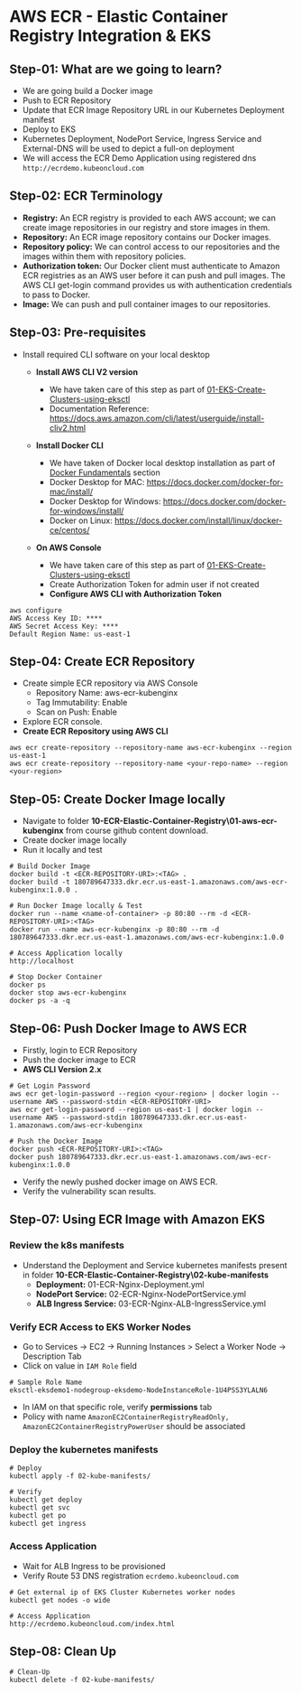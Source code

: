 # AWS ECR - Elastic Container Registry Integration & EKS

## Step-01: What are we going to learn?
- We are going build a Docker image 
- Push to ECR Repository
- Update that ECR Image Repository URL in our Kubernetes Deployment manifest
- Deploy to EKS
- Kubernetes Deployment, NodePort Service, Ingress Service and External-DNS will be used to depict a full-on deployment
- We will access the ECR Demo Application using registered dns `http://ecrdemo.kubeoncloud.com`

## Step-02: ECR Terminology
 - **Registry:** An  ECR registry is provided to each AWS account; we can create image repositories in our registry and store images in them. 
- **Repository:** An ECR image repository contains our Docker images. 
- **Repository policy:** We can control access to our repositories and the images within them with repository policies. 
- **Authorization token:** Our Docker client must authenticate to Amazon ECR registries as an AWS user before it can push and pull images. The AWS CLI get-login command provides us with authentication credentials to pass to Docker. 
- **Image:** We can push and pull container images to our repositories.  

## Step-03: Pre-requisites
- Install required CLI software on your local desktop
   - **Install AWS CLI V2 version**
      - We have taken care of this step as part of [01-EKS-Create-Clusters-using-eksctl](/01-EKS-Create-Cluster-using-eksctl/01-01-Install-CLIs/README.md)
      - Documentation Reference: https://docs.aws.amazon.com/cli/latest/userguide/install-cliv2.html
   - **Install Docker CLI** 
      - We have taken of Docker local desktop installation as part of [Docker Fundamentals](https://github.com/stacksimplify/docker-fundamentals/tree/master/02-Docker-Installation) section 
      - Docker Desktop for MAC: https://docs.docker.com/docker-for-mac/install/
      - Docker Desktop for Windows: https://docs.docker.com/docker-for-windows/install/
      - Docker on Linux: https://docs.docker.com/install/linux/docker-ce/centos/

   - **On AWS Console**
      - We have taken care of this step as part of [01-EKS-Create-Clusters-using-eksctl](/01-EKS-Create-Cluster-using-eksctl/01-01-Install-CLIs/README.md)
      - Create Authorization Token for admin user if not created
      - **Configure AWS CLI with Authorization Token**
```
aws configure
AWS Access Key ID: ****
AWS Secret Access Key: ****
Default Region Name: us-east-1
```   

## Step-04: Create ECR Repository
- Create simple ECR repository via AWS Console 
   - Repository Name: aws-ecr-kubenginx
   - Tag Immutability: Enable
   - Scan on Push: Enable
- Explore ECR console. 
- **Create ECR Repository using AWS CLI**
```
aws ecr create-repository --repository-name aws-ecr-kubenginx --region us-east-1
aws ecr create-repository --repository-name <your-repo-name> --region <your-region>
```

## Step-05: Create Docker Image locally
- Navigate to folder **10-ECR-Elastic-Container-Registry\01-aws-ecr-kubenginx** from course github content download. 
- Create docker image locally
- Run it locally and test
```
# Build Docker Image
docker build -t <ECR-REPOSITORY-URI>:<TAG> . 
docker build -t 180789647333.dkr.ecr.us-east-1.amazonaws.com/aws-ecr-kubenginx:1.0.0 . 

# Run Docker Image locally & Test
docker run --name <name-of-container> -p 80:80 --rm -d <ECR-REPOSITORY-URI>:<TAG>
docker run --name aws-ecr-kubenginx -p 80:80 --rm -d 180789647333.dkr.ecr.us-east-1.amazonaws.com/aws-ecr-kubenginx:1.0.0

# Access Application locally
http://localhost

# Stop Docker Container
docker ps
docker stop aws-ecr-kubenginx
docker ps -a -q
```

## Step-06: Push Docker Image to AWS ECR
- Firstly, login to ECR Repository
- Push the docker image to ECR
- **AWS CLI Version 2.x**
```
# Get Login Password
aws ecr get-login-password --region <your-region> | docker login --username AWS --password-stdin <ECR-REPOSITORY-URI>
aws ecr get-login-password --region us-east-1 | docker login --username AWS --password-stdin 180789647333.dkr.ecr.us-east-1.amazonaws.com/aws-ecr-kubenginx

# Push the Docker Image
docker push <ECR-REPOSITORY-URI>:<TAG>
docker push 180789647333.dkr.ecr.us-east-1.amazonaws.com/aws-ecr-kubenginx:1.0.0
```
- Verify the newly pushed docker image on AWS ECR. 
- Verify the vulnerability scan results. 

## Step-07: Using ECR Image with Amazon EKS

### Review the k8s manifests
- Understand the Deployment and Service kubernetes manifests present in folder **10-ECR-Elastic-Container-Registry\02-kube-manifests**
  - **Deployment:** 01-ECR-Nginx-Deployment.yml
  - **NodePort Service:** 02-ECR-Nginx-NodePortService.yml
  - **ALB Ingress Service:** 03-ECR-Nginx-ALB-IngressService.yml

### Verify ECR Access to EKS Worker Nodes
- Go to Services -> EC2 -> Running Instances > Select a Worker Node -> Description Tab
- Click on value in `IAM Role` field
```
# Sample Role Name 
eksctl-eksdemo1-nodegroup-eksdemo-NodeInstanceRole-1U4PSS3YLALN6
```
- In IAM on that specific role, verify **permissions** tab
- Policy with name `AmazonEC2ContainerRegistryReadOnly, AmazonEC2ContainerRegistryPowerUser` should be associated

### Deploy the kubernetes manifests
```
# Deploy
kubectl apply -f 02-kube-manifests/

# Verify
kubectl get deploy
kubectl get svc
kubectl get po
kubectl get ingress
```
### Access Application
- Wait for ALB Ingress to be provisioned
- Verify Route 53 DNS registration `ecrdemo.kubeoncloud.com`
```
# Get external ip of EKS Cluster Kubernetes worker nodes
kubectl get nodes -o wide

# Access Application
http://ecrdemo.kubeoncloud.com/index.html
```

## Step-08: Clean Up 
```
# Clean-Up
kubectl delete -f 02-kube-manifests/
```